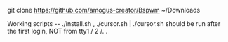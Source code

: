 git clone https://github.com/amogus-creator/Bspwm ~/Downloads

Working scripts -- ./install.sh , ./cursor.sh | ./cursor.sh should be run after the first login, NOT from tty1 / 2 /. .
